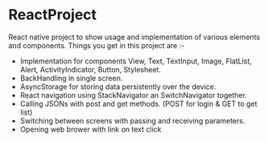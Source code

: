 # ReactProject
React native project to show usage and implementation of various elements and components.
Things you get in this project are :-
- Implementation for components View, Text, TextInput, Image, FlatList, Alert, ActivityIndicator, Button, Stylesheet.
- BackHandling in single screen.
- AsyncStorage for storing data persistently over the device.
- React navigation using StackNavigator an SwitchNavigator together.
- Calling JSONs with post and get methods. (POST for login & GET to get list)
- Switching between screens with passing and receiving parameters.
- Opening web brower with link on text click
